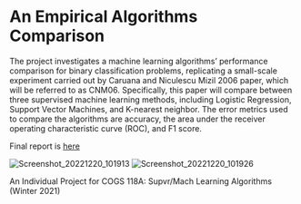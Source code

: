 # An Empirical Algorithms Comparison

The project investigates a machine learning algorithms’ performance comparison for binary classification problems, replicating a small-scale experiment carried out by Caruana and Niculescu Mizil 2006 paper, which will be referred to as CNM06. Specifically, this paper will compare between three supervised machine learning methods, including Logistic Regression, Support Vector Machines, and K-nearest neighbor. The error metrics used to compare the algorithms are accuracy, the area under the receiver operating characteristic curve (ROC), and F1 score.

Final report is [here](https://github.com/holatangyuan/Suprv_Algorithms_Compare/blob/main/final_report.pdf)

![Screenshot_20221220_101913](https://user-images.githubusercontent.com/24949723/208738236-dd291e33-e8f6-438c-8ef6-6af3e85909d1.png)
![Screenshot_20221220_101926](https://user-images.githubusercontent.com/24949723/208738241-6c2b1d6e-197a-426a-98bb-23d91e9b8735.png)

An Individual Project for COGS 118A: Supvr/Mach Learning Algorithms (Winter 2021)
